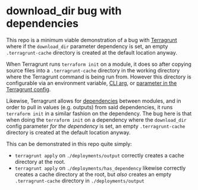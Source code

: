 # download_dir bug with dependencies

This repo is a minimum viable demonstration of a bug with [Terragrunt](https://terragrunt.gruntwork.io/) where if the `download_dir` parameter dependency is set, an empty `.terragrunt-cache` directory is created at the default location anyway.

When Terragrunt runs `terraform init` on a module, it does so after copying source files into a `.terragrunt-cache` directory in the working directory where the Terragrunt command is being run from. However this directory is configurable via an environment variable, [CLI arg](https://terragrunt.gruntwork.io/docs/reference/cli-options/#terragrunt-download-dir), or [parameter in the Terragrunt config](https://terragrunt.gruntwork.io/docs/reference/config-blocks-and-attributes/#download_dir).

Likewise, Terragrunt allows for [dependencies](https://terragrunt.gruntwork.io/docs/reference/config-blocks-and-attributes/#dependency) between modules, and in order to pull in values (e.g. outputs) from said dependencies, it runs `terraform init` in a similar fashion on the dependency. The bug here is that when doing the `terraform init` on a dependency where the `download_dir` config parameter *for the dependency* is set, an empty `.terragrunt-cache` directory is created at the default location anyway.

This can be demonstrated in this repo quite simply:
- `terragrunt apply` on `./deployments/output` correctly creates a cache directory at the root.
- `terragrunt apply` on `./deployments/has_dependency` likewise correctly creates a cache directory at the root, but *also* creates an empty `.terragrunt-cache` directory in `./deployments/output`
